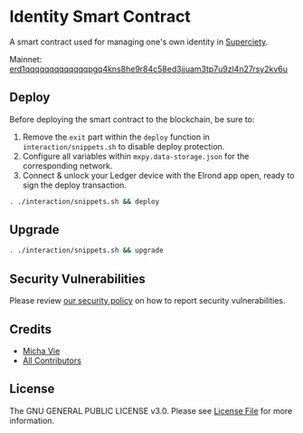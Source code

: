 # Identity Smart Contract

A smart contract used for managing one's own identity in [Superciety](https://superciety.com).

Mainnet: [erd1qqqqqqqqqqqqqpgq4kns8he9r84c58ed3jjuam3tp7u9zl4n27rsy2kv6u](https://explorer.elrond.com/accounts/erd1qqqqqqqqqqqqqpgq4kns8he9r84c58ed3jjuam3tp7u9zl4n27rsy2kv6u)

## Deploy

Before deploying the smart contract to the blockchain, be sure to:

1. Remove the `exit` part within the `deploy` function in `interaction/snippets.sh` to disable deploy protection.
2. Configure all variables within `mxpy.data-storage.json` for the corresponding network.
3. Connect & unlock your Ledger device with the Elrond app open, ready to sign the deploy transaction.

```bash
. ./interaction/snippets.sh && deploy
```

## Upgrade

```bash
. ./interaction/snippets.sh && upgrade
```

## Security Vulnerabilities

Please review [our security policy](../../security/policy) on how to report security vulnerabilities.

## Credits

- [Micha Vie](https://github.com/michavie)
- [All Contributors](../../contributors)

## License

The GNU GENERAL PUBLIC LICENSE v3.0. Please see [License File](LICENSE) for more information.
